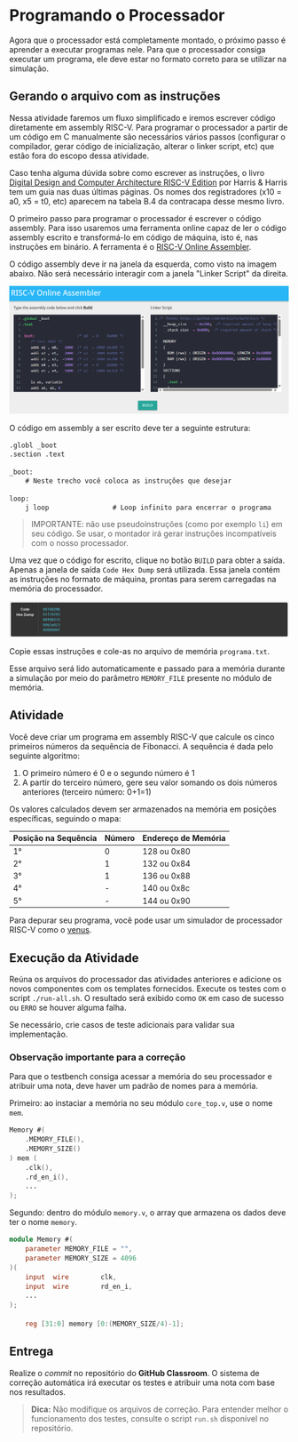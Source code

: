 # Programando o Processador

Agora que o processador está completamente montado, o próximo passo é aprender a executar programas nele. Para que o processador consiga executar um programa, ele deve estar no formato correto para se utilizar na simulação.

## Gerando o arquivo com as instruções

Nessa atividade faremos um fluxo simplificado e iremos escrever código diretamente em assembly RISC-V. Para programar o processador a partir de um código em C manualmente são necessários vários passos (configurar o compilador, gerar código de inicialização, alterar o linker script, etc) que estão fora do escopo dessa atividade.

Caso tenha alguma dúvida sobre como escrever as instruções, o livro [Digital Design and Computer Architecture RISC-V Edition](https://www.google.com.br/books/edition/Digital_Design_and_Computer_Architecture/SksiEAAAQBAJ) por Harris & Harris tem um guia nas duas últimas páginas. Os nomes dos registradores (x10 = a0, x5 = t0, etc) aparecem na tabela B.4 da contracapa desse mesmo livro.

O primeiro passo para programar o processador é escrever o código assembly. Para isso usaremos uma ferramenta online capaz de ler o código assembly escrito e transformá-lo em código de máquina, isto é, nas instruções em binário. A ferramenta é o [RISC-V Online Assembler](https://riscvasm.lucasteske.dev/).

O código assembly deve ir na janela da esquerda, como visto na imagem abaixo. Não será necessário interagir com a janela "Linker Script" da direita.

![RISC-V Online Assembler](img/riscv-online-assembler.png)

O código em assembly a ser escrito deve ter a seguinte estrutura:

```assembly
.globl _boot
.section .text

_boot:
    # Neste trecho você coloca as instruções que desejar

loop:
    j loop                # Loop infinito para encerrar o programa
```

>IMPORTANTE: não use pseudoinstruções (como por exemplo `li`) em seu código. Se usar, o montador irá gerar instruções incompatíveis com o nosso processador.

Uma vez que o código for escrito, clique no botão `BUILD` para obter a saída. Apenas a janela de saída `Code Hex Dump` será utilizada. Essa janela contém as instruções no formato de máquina, prontas para serem carregadas na memória do processador.

![Code Hex Dump](img/code-hex-dump.png)

Copie essas instruções e cole-as no arquivo de memória `programa.txt`.

Esse arquivo será lido automaticamente e passado para a memória durante a simulação por meio do parâmetro `MEMORY_FILE` presente no módulo de memória.

## Atividade

Você deve criar um programa em assembly RISC-V que calcule os cinco primeiros números da sequência de Fibonacci. A sequência é dada pelo seguinte algoritmo:

1. O primeiro número é 0 e o segundo número é 1
2. A partir do terceiro número, gere seu valor somando os dois números anteriores (terceiro número: 0+1=1)

Os valores calculados devem ser armazenados na memória em posições específicas, seguindo o mapa:

Posição na Sequência | Número | Endereço de Memória|
|--------------------|--------|--------------------|
| 1°                 | 0      | 128 ou 0x80        |
| 2°                 | 1      | 132 ou 0x84        |
| 3°                 | 1      | 136 ou 0x88        |
| 4°                 | -      | 140 ou 0x8c        |
| 5°                 | -      | 144 ou 0x90        |


Para depurar seu programa, você pode usar um simulador de processador RISC-V como o [venus](https://venus.cs61c.org/).


## Execução da Atividade

Reúna os arquivos do processador das atividades anteriores e adicione os novos componentes com os templates fornecidos. Execute os testes com o script `./run-all.sh`. O resultado será exibido como `OK` em caso de sucesso ou `ERRO` se houver alguma falha.

Se necessário, crie casos de teste adicionais para validar sua implementação.

### Observação importante para a correção

Para que o testbench consiga acessar a memória do seu processador e atribuir uma nota, deve haver um padrão de nomes para a memória.

Primeiro: ao instaciar a memória no seu módulo `core_top.v`, use o nome `mem`.

```verilog
Memory #(
    .MEMORY_FILE(),
    .MEMORY_SIZE()
) mem (
    .clk(),
    .rd_en_i(),
    ...
);
```

Segundo: dentro do módulo `memory.v`, o array que armazena os dados deve ter o nome `memory`.

```verilog
module Memory #(
    parameter MEMORY_FILE = "",
    parameter MEMORY_SIZE = 4096
)(
    input  wire        clk,
    input  wire        rd_en_i,
    ...
);

    reg [31:0] memory [0:(MEMORY_SIZE/4)-1];
```

## Entrega

Realize o *commit* no repositório do **GitHub Classroom**. O sistema de correção automática irá executar os testes e atribuir uma nota com base nos resultados.

> **Dica:**
> Não modifique os arquivos de correção. Para entender melhor o funcionamento dos testes, consulte o script `run.sh` disponível no repositório.